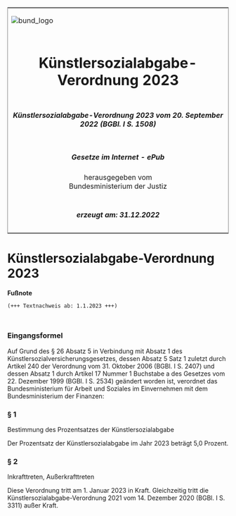 <span id="DECKBLATT.html"></span>

<table border="0" frame="border" width="100%">

<tr valign="top">

<td align="left">

![bund\_logo](BfJ_2021_Web_de_de.gif)

</td>

<td align="right">

 

</td>

</tr>

<tr align="center" valign="middle">

<td colspan="2">

# Künstlersozialabgabe-Verordnung 2023

</td>

</tr>

<tr align="center" valign="middle">

<td colspan="2">

##### Künstlersozialabgabe-Verordnung 2023 vom 20. September 2022 (BGBl. I S. 1508)

</td>

</tr>

<tr align="center" valign="middle">

<td colspan="2">

  
  

##### Gesetze im Internet - ePub  
  
herausgegeben vom  
Bundesministerium der Justiz

</td>

</tr>

<tr align="center" valign="bottom">

<td colspan="2">

  
  

##### erzeugt am: 31.12.2022

</td>

</tr>

</table>

<span id="BJNR150800022.html"></span>

# Künstlersozialabgabe-Verordnung 2023

<div>

  
**Fußnote**

<div class="jnhtml">

<div>

<div class="jurAbsatz">

  

``` 
(+++ Textnachweis ab: 1.1.2023 +++)

 
```

</div>

</div>

</div>

</div>

<span id="BJNR150800022BJNE000100000.html"></span>

### Eingangsformel  

<div>

<div class="jnhtml">

<div>

<div class="jurAbsatz">

Auf Grund des § 26 Absatz 5 in Verbindung mit Absatz 1 des
Künstlersozialversicherungsgesetzes, dessen Absatz 5 Satz 1 zuletzt
durch Artikel 240 der Verordnung vom 31. Oktober 2006 (BGBl. I S. 2407)
und dessen Absatz 1 durch Artikel 17 Nummer 1 Buchstabe a des Gesetzes
vom 22. Dezember 1999 (BGBl. I S. 2534) geändert worden ist, verordnet
das Bundesministerium für Arbeit und Soziales im Einvernehmen mit dem
Bundesministerium der Finanzen:

</div>

</div>

</div>

</div>

<span id="BJNR150800022BJNE000200000.html"></span>

### § 1  
Bestimmung des Prozentsatzes der Künstlersozialabgabe

<div>

<div class="jnhtml">

<div>

<div class="jurAbsatz">

Der Prozentsatz der Künstlersozialabgabe im Jahr 2023 beträgt 5,0
Prozent.

</div>

</div>

</div>

</div>

<span id="BJNR150800022BJNE000300000.html"></span>

### § 2  
Inkrafttreten, Außerkrafttreten

<div>

<div class="jnhtml">

<div>

<div class="jurAbsatz">

Diese Verordnung tritt am 1. Januar 2023 in Kraft. Gleichzeitig tritt
die Künstlersozialabgabe-Verordnung 2021 vom 14. Dezember 2020 (BGBl. I
S. 3311) außer Kraft.

</div>

</div>

</div>

</div>
